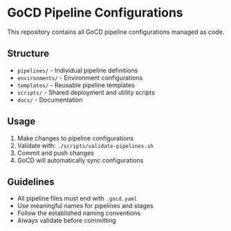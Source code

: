 # GoCD Pipeline Configurations

This repository contains all GoCD pipeline configurations managed as code.

## Structure

- `pipelines/` - Individual pipeline definitions
- `environments/` - Environment configurations
- `templates/` - Reusable pipeline templates
- `scripts/` - Shared deployment and utility scripts
- `docs/` - Documentation

## Usage

1. Make changes to pipeline configurations
2. Validate with: `./scripts/validate-pipelines.sh`
3. Commit and push changes
4. GoCD will automatically sync configurations

## Guidelines

- All pipeline files must end with `.gocd.yaml`
- Use meaningful names for pipelines and stages
- Follow the established naming conventions
- Always validate before committing

